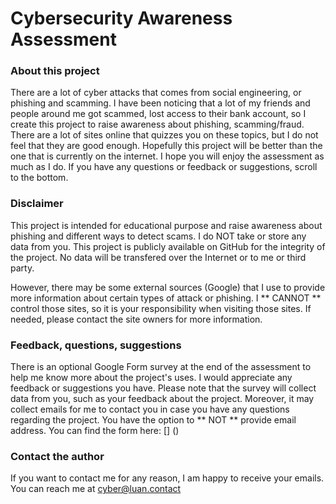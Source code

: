 # Cybersecurity Awareness Assessment
### About this project
There are a lot of cyber attacks that comes from social engineering, or phishing and scamming. I have been noticing that a lot of my friends and people around me got scammed, lost access to their bank account, so I create this project to raise awareness about phishing, scamming/fraud. There are a lot of sites online that quizzes you on these topics, but I do not feel that they are good enough. Hopefully this project will be better than the one that is currently on the internet. I hope you will enjoy the assessment as much as I do. If you have any questions or feedback or suggestions, scroll to the bottom.

### Disclaimer
This project is intended for educational purpose and raise awareness about phishing and different ways to detect scams. I do NOT take or store any data from you. This project is publicly available on GitHub for the integrity of the project. No data will be transfered over the Internet or to me or third party. 

However, there may be some external sources (Google) that I use to provide more information about certain types of attack or phishing. I ** CANNOT ** control those sites, so it is your responsibility when visiting those sites. If needed, please contact the site owners for more information. 

### Feedback, questions, suggestions
There is an optional Google Form survey at the end of the assessment to help me know more about the project's uses. I would appreciate any feedback or suggestions you have. Please note that the survey will collect data from you, such as your feedback about the project. Moreover, it may collect emails for me to contact you in case you have any questions regarding the project. You have the option to ** NOT ** provide email address. 
You can find the form here: [] ()

### Contact the author
If you want to contact me for any reason, I am happy to receive your emails. You can reach me at [cyber@luan.contact](mailto:cyber@luan.contact)
